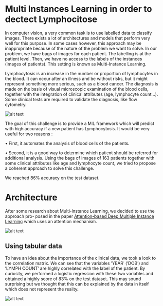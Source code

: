 # Multi Instances Learning in order to dectect Lymphocitose


In computer vision, a very common task is to use labelled data to classify images. There exists a lot of architectures and models that perform very well for this purpose. In some cases however, this approach may be inappropriate because of the nature of the problem we want to solve. In our problem, we have bags of images for each patient. The labelling is at the patient level. Then, we have no access to the labels of the instances (images of patients). This setting is known as Multi-Instance Learning.



Lymphocytosis is an increase in the number or proportion of lymphocytes in the blood. It can occur after an illness and be without risks, but it might represent something more serious, such as a blood cancer. The diagnosis is made on the basis of visual microscopic examination of the blood cells, together with the integration of clinical attributes (age, lymphocyte count...). Some clinical tests are required to validate the diagnosis, like flow cytometry.


![alt text](https://github.com/danielAmar02/DL_MI/blob/main/Media/lymph.png)

The goal of this challenge is to provide a MIL framework which will predict with high accuracy if a new patient has Lymphocytosis. It would be very useful for two reasons :

• First, it automates the analysis of blood cells of the patients.

• Second, it is a good way to determine which patient should be referred for additional
analysis.
Using the bags of images of 163 patients together with some clinical attributes like age and lymphocyte count, we tried to propose a coherent approach to solve this challenge.

We reached 86% accuracy on the test dataset.

# Architecture 

After some research about Multi-Instance Learning, we decided to use the approach pro- posed in the paper [Attention-based Deep Multiple Instance Learning](https://arxiv.org/abs/1802.04712) which uses an attention mechanism.

![alt text](https://github.com/danielAmar02/DL_MI/blob/main/Media/Arch.png)


## Using tabular data

To have an idea about the importance of the clinical data, we took a look to the correlation matrix. We can see that the variables ’YEAR’ (’DOB’) and ’LYMPH COUNT’ are highly correlated with the label of the patient. By curiosity, we performed a logistic regression with these two variables and obtained a highly score of 83% on the test dataset. This may sound surprising but we thought that this can be explained by the data in itself which does not represent the reality.

![alt text](https://github.com/danielAmar02/DL_MI/blob/main/Media/corr.png)

